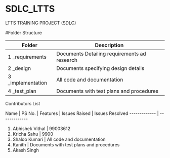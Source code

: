 # SDLC_LTTS
LTTS TRAINING PROJECT (SDLC)

#Folder Structure

Folder |  Description
------------- | -------------
1 _requirements | Documents Detailing requirements ad research
2 _design  | Documents specifying design details
3 _implementation | All code and documentation
4 _test_plan | Documents with test plans and procedures

Contributors List

Name |  PS No. | Features | Issues Raised | Issues Resolved
------------- | -------------
1) Abhishek Vithal | 99003612
2) Kricha Sahu | 9900
3) Shaloo Kumari | All code and documentation
4) Kanith | Documents with test plans and procedures
5) Akash Singh
